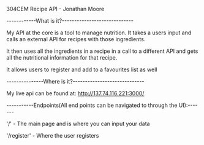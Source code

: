 304CEM Recipe API - Jonathan Moore

------------What is it?-----------------------------

My API at the core is a tool to manage nutrition. It takes a users input and
calls an external API for recipes with those ingredients.

It then uses all the ingredients in a recipe in a call to a different API and
gets all the nutritional information for that recipe.

It allows users to register and add to a favourites list as well



---------------Where is it?-----------------------------

My live api can be found at: http://137.74.116.221:3000/




-----------Endpoints(All end points can be navigated to through the UI):-------

'/' - The main page and is where you can input your data

'/register' - Where the user registers